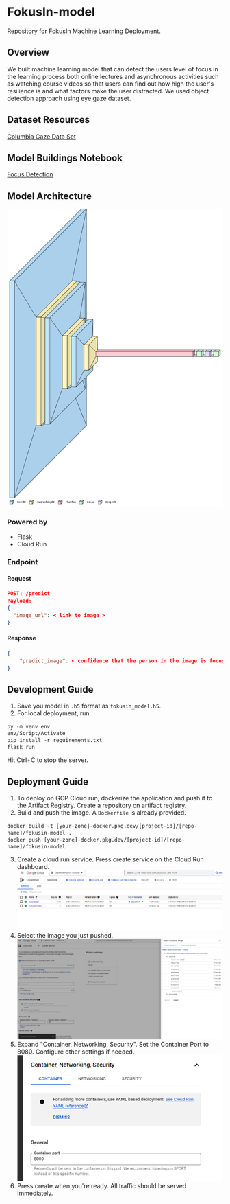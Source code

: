 # FokusIn-model
Repository for FokusIn Machine Learning Deployment.

## Overview
We built machine learning model that can detect the users level of focus in the learning process both online lectures and asynchronous activities such as watching course videos so that users can find out how high the user's resilience is and what factors make the user distracted. We used object detection approach using eye gaze dataset.

## Dataset Resources
[Columbia Gaze Data Set](https://www.cs.columbia.edu/CAVE/databases/columbia_gaze/)

## Model Buildings Notebook
[Focus Detection](https://colab.research.google.com/drive/1PWuEJlyRO1hnscVo-E7-hZraAY1j1S1o#scrollTo=Xx7n0tT2VdN8)

## Model Architecture
![My Image](modelarchitecture.png)

### Powered by
- Flask
- Cloud Run

### Endpoint
#### Request
```json
POST: /predict
Payload:
{
  "image_url": < link to image >
}
```
#### Response
```json
{
    "predict_image": < confidence that the person in the image is focused. Between 0.0 - 1.0 >
}
```

## Development Guide

1. Save you model in ```.h5``` format as ```fokusin_model.h5```. 
2. For local deployment, run
```shell
py -m venv env
env/Script/Activate
pip install -r requirements.txt
flask run
```
Hit Ctrl+C to stop the server. 

## Deployment Guide
1. To deploy on GCP Cloud run, dockerize the application and push it to the Artifact Registry. Create a repository on artifact registry. 
2. Build and push the image. A ```Dockerfile``` is already provided.
```
docker build -t [your-zone]-docker.pkg.dev/[project-id]/[repo-name]/fokusin-model .
docker push [your-zone]-docker.pkg.dev/[project-id]/[repo-name]/fokusin-model
```
3. Create a cloud run service. Press create service on the Cloud Run dashboard.
![img.png](img/img.png)
4. Select the image you just pushed.
![img.png](img/img2.png)
5. Expand "Container, Networking, Security". Set the Container Port to 8080. Configure other settings if needed.
![img.png](img/img3.png)
6. Press create when you're ready. All traffic should be served immediately.